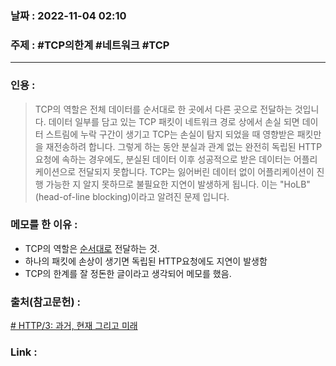 ### 날짜 : 2022-11-04 02:10
### 주제 : #TCP의한계 #네트워크 #TCP 

---- 

### 인용 : 
>  TCP의 역할은 전체 데이터를 순서대로 한 곳에서 다른 곳으로 전달하는 것입니다. 데이터 일부를 담고 있는 TCP 패킷이 네트워크 경로 상에서 손실 되면 데이터 스트림에 누락 구간이 생기고 TCP는 손실이 탐지 되었을 때 영향받은 패킷만을 재전송하려 합니다. 그렇게 하는 동안 분실과 관계 없는 완전히 독립된 HTTP 요청에 속하는 경우에도, 분실된 데이터 이후 성공적으로 받은 데이터는 어플리케이션으로 전달되지 못합니다. TCP는 잃어버린 데이터 없이 어플리케이션이 진행 가능한 지 알지 못하므로 불필요한 지연이 발생하게 됩니다. 이는 "HoLB" (head-of-line blocking)이라고 알려진 문제 입니다.


### 메모를 한 이유 : 
- TCP의 역할은 <u>순서대로</u> 전달하는 것. 
- 하나의 패킷에 손상이 생기면 독립된 HTTP요청에도 지연이 발생함
- TCP의 한계를 잘 정돈한 글이라고 생각되어 메모를 했음.

### 출처(참고문헌) : 
[# HTTP/3: 과거, 현재 그리고 미래](https://blog.cloudflare.com/ko-kr/http3-the-past-present-and-future-ko-kr/)

### Link : 
